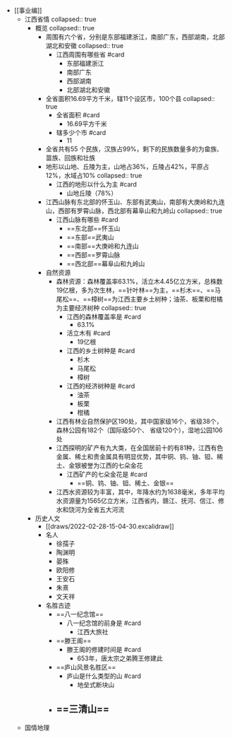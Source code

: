 - [[事业编]]
	- 江西省情
	  collapsed:: true
		- 概览
		  collapsed:: true
			- 周围有六个省，分别是东部福建浙江，南部广东，西部湖南，北部湖北和安徽
			  collapsed:: true
				- 江西周围有哪些省 #card
					- 东部福建浙江
					- 南部广东
					- 西部湖南
					- 北部湖北和安徽
			- 全省面积16.69平方千米，辖11个设区市，100个县
			  collapsed:: true
				- 全省面积 #card
					- 16.69平方千米
				- 辖多少个市 #card
					- 11
			- 全省共有55 个民族，汉族占99%，剩下的民族数量多的为畲族、苗族、回族和壮族
			- 地形以山地、丘陵为主，山地占36%，丘陵占42%，平原占12%，水域占10%
			  collapsed:: true
				- 江西的地形以什么为主 #card
					- 山地丘陵（78%）
			- 江西山脉有东北部的怀玉山、东部有武夷山，南部有大庚岭和九连山，西部有罗霄山脉，西北部有幕阜山和九岭山
			  collapsed:: true
				- 江西山脉有哪些 #card
					- ==东北部==怀玉山
					- ==东部==武夷山
					- ==南部==大庚岭和九连山
					- ==西部==罗霄山脉
					- ==西北部==幕阜山和九岭山
			- 自然资源
				- 森林资源：森林覆盖率63.1%，活立木4.45亿立方米，总株数19亿根，多为次生林，==针叶林==为主，==杉木==、==马尾松==、==樟树==为江西主要乡土树种；油茶、板栗和柑橘为主要经济树种
				  collapsed:: true
					- 江西的森林覆盖率是 #card
						- 63.1%
					- 活立木有 #card
						- 19亿根
					- 江西的乡土树种是 #card
						- 杉木
						- 马尾松
						- 樟树
					- 江西的经济树种是 #card
						- 油茶
						- 板栗
						- 柑橘
				- 江西有林业自然保护区190处，其中国家级16个，省级38个，森林公园有182个（国际级50个、 省级120个），湿地公园106处
				- 江西探明的矿产有九大类，在全国居前十的有81种，江西有色金属、稀土和贵金属具有明显优势，其中铜、钨、铀、钽、稀土、金银被誉为江西的七朵金花
					- 江西矿产的七朵金花是 #card
						- ==铜、钨、铀、钽、稀土、金银==
				- 江西水资源较为丰富，其中，年降水约为1638毫米，多年平均水资源量为1565亿立方米，江西省内，赣江、抚河、信江、修水和饶河为全省五大河流
		- 历史人文
			- [[draws/2022-02-28-15-04-30.excalidraw]]
			- 名人
				- 徐孺子
				- 陶渊明
				- 晏殊
				- 欧阳修
				- 王安石
				- 朱熹
				- 文天祥
			- 名胜古迹
				- ==八一纪念馆==
					- 八一纪念馆的前身是 #card
						- 江西大旅社
				- ==滕王阁==
					- 滕王阁的修建时间是 #card
						- 653年，唐太宗之弟腾王修建此
				- ==庐山风景名胜区==
					- 庐山是什么类型的山 #card
						- 地垒式断块山
				- ==三清山==
					-
	- 国情地理